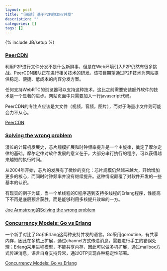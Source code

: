 ```yaml
---
layout: post
title: "[阅读] 基于P2P的CDN/并发"
description: ""
categories: []
tags: []
---
```

{% include JB/setup %}

### [PeerCDN](http://peercdn.com)

利用P2P进行文件分发不是什么新鲜事，但是在Web环境引入P2P仍然有很多挑战。PeerCDN团队正在进行相关技术的研发。该项目期望通过P2P技术为网站提供稳定、便捷、低成本的内容分发方案。

任何支持WebRTC的浏览器可以支持这种技术，这比之前需要安装额外软件的技术是一个显著的进步。网站页面中只需要加入一行javascript代码。

PeerCDN的专注点应该是大文件（视频，音频，图片），而对于海量小文件则可能会力不从心。

[PeerCDN](http://peercdn.com)

### [Solving the wrong problem](http://joearms.github.com/2013/03/28/solving-the-wrong-problem.html)

漫长的计算机发展史，芯片规模扩展和时钟频率提升是一个主旋律，奠定了摩尔定律的基础。摩尔定律对软件发展的意义在于，大部分串行执行的程序，可以获得越来越短的执行时间。

从2004年开始，芯片的发展有了微妙的变化：芯片规模仍然越来越大，开始增加更多的核心，而同时时钟频率并没有继续提升。这种情况颠覆了对软件开发的一些基本的认识。

有现实的例子为证，当一个单线程的C程序遇到支持多线程的Erlang程序，性能高下不再是底层预言获胜，而是能够利用多核提升效率的一方。

[Joe Armstrong的Solving the wrong problem](http://joearms.github.com/2013/03/28/solving-the-wrong-problem.html)

### [Concurrency Models: Go vs Erlang](http://joneisen.me/post/38188396218)

一个新手对比了Go和Erlang这两种支持并发的语言。Go采用goroutine，有共享内存，因此在多核上扩展，通过channel方式传递消息，需要进行手工的错误处理；Erlang采用进程模型，不能共享内存，因此可以做多机扩展，通过mailbox方式传递消息，语言自身支持异常，通过OTP实现各种稳定性部署。

[Concurrency Models: Go vs Erlang](http://joneisen.me/post/38188396218)



